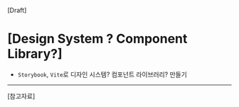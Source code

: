 [Draft]

# [Design System ? Component Library?]

- `Storybook`, `Vite`로 디자인 시스템? 컴포넌트 라이브러리? 만들기

---

[참고자료]
